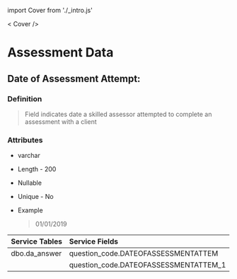 import Cover from './_intro.js'


< Cover />

# Assessment Data



## Date of Assessment Attempt:
### Definition

> Field indicates date a skilled assessor attempted to complete an assessment with a client

### Attributes
* varchar
* Length - 200
* Nullable
* Unique - No
* Example

  > 01/01/2019

| Service Tables | Service Fields |
| :--- | :--- |
| dbo.da\_answer | question_code.DATEOFASSESSMENTATTEM |
| |question_code.DATEOFASSESSMENTATTEM_1 |

